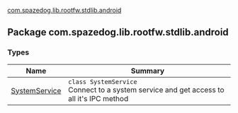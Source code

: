 [com.spazedog.lib.rootfw.stdlib.android](.)

## Package com.spazedog.lib.rootfw.stdlib.android

### Types

| Name | Summary |
|---|---|
| [SystemService](-system-service/index.md) | `class SystemService`<br>Connect to a system service and get access to all it's IPC method |
